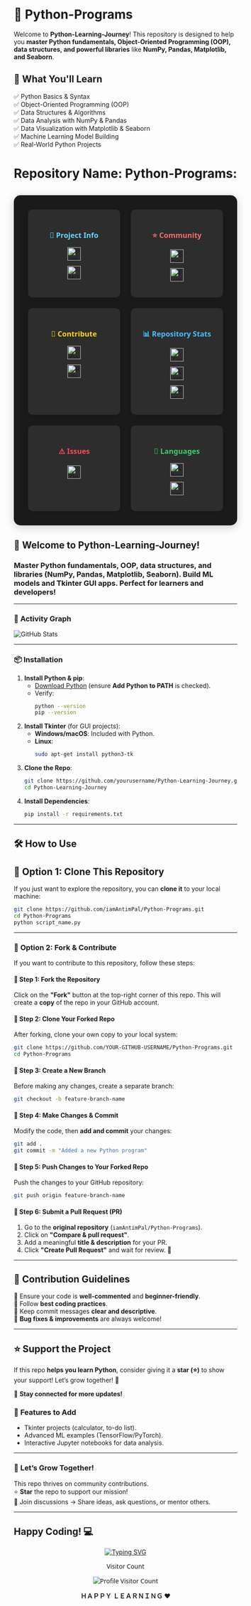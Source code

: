 # 🚀 Python-Programs  

Welcome to **Python-Learning-Journey**! This repository is designed to help you **master Python fundamentals, Object-Oriented Programming (OOP), data structures, and powerful libraries** like **NumPy, Pandas, Matplotlib, and Seaborn**.  

## 📌 What You'll Learn  
✅ Python Basics & Syntax  
✅ Object-Oriented Programming (OOP)  
✅ Data Structures & Algorithms  
✅ Data Analysis with NumPy & Pandas  
✅ Data Visualization with Matplotlib & Seaborn  
✅ Machine Learning Model Building  
✅ Real-World Python Projects  



# **Repository Name: Python-Programs:** 
<!-- Badges Dashboard -->
<div align="center" style="
  display: grid;
  grid-template-columns: repeat(auto-fit, minmax(200px, 1fr));
  gap: 1.5rem;
  padding: 2rem;
  background: #1a1a1a;
  border-radius: 15px;
  box-shadow: 0 4px 20px rgba(0,0,0,0.2);
  margin: 2rem 0;
">

  <!-- Project Information -->
  <div style="
    background: #2d2d2d;
    padding: 1.5rem;
    border-radius: 10px;
    transition: transform 0.3s cubic-bezier(0.18, 0.89, 0.32, 1.28);
    box-shadow: 0 4px 10px rgba(0,0,0,0.1);
  ">
    <h3 style="
      color: #61dafb;
      margin-bottom: 1rem;
      font-family: 'Segoe UI', Tahoma, Geneva, Verdana, sans-serif;
      font-weight: 600;
    ">🚀 Project Info</h3>
    <a href="https://www.python.org/" style="display: block; margin: 0.75rem 0;">
      <img src="https://img.shields.io/badge/Python-3.8+-blue?logo=python" alt="Python 3.8+" style="height: 30px; transition: transform 0.2s;">
    </a>
    <a href="LICENSE" style="display: block; margin: 0.75rem 0;">
      <img src="https://img.shields.io/badge/License-MIT-green" alt="MIT License" style="height: 30px; transition: transform 0.2s;">
    </a>
  </div>

  <!-- Community Metrics -->
  <div style="
    background: #2d2d2d;
    padding: 1.5rem;
    border-radius: 10px;
    transition: transform 0.3s cubic-bezier(0.18, 0.89, 0.32, 1.28);
    box-shadow: 0 4px 10px rgba(0,0,0,0.1);
  ">
    <h3 style="
      color: #ff6b6b;
      margin-bottom: 1rem;
      font-family: 'Segoe UI', Tahoma, Geneva, Verdana, sans-serif;
      font-weight: 600;
    ">⭐ Community</h3>
    <a href="https://github.com/iamAntimPal/Python-Programs/stargazers" style="display: block; margin: 0.75rem 0;">
      <img src="https://img.shields.io/github/stars/iamAntimPal/Python-Programs?style=social" alt="Stars" style="height: 30px; transition: transform 0.2s;">
    </a>
    <a href="https://github.com/iamAntimPal/Python-Programs/network/members" style="display: block; margin: 0.75rem 0;">
      <img src="https://img.shields.io/github/forks/iamAntimPal/Python-Programs?style=social" alt="Forks" style="height: 30px; transition: transform 0.2s;">
    </a>
  </div>

  <!-- Contribution Section -->
  <div style="
    background: #2d2d2d;
    padding: 1.5rem;
    border-radius: 10px;
    transition: transform 0.3s cubic-bezier(0.18, 0.89, 0.32, 1.28);
    box-shadow: 0 4px 10px rgba(0,0,0,0.1);
  ">
    <h3 style="
      color: #ffd700;
      margin-bottom: 1rem;
      font-family: 'Segoe UI', Tahoma, Geneva, Verdana, sans-serif;
      font-weight: 600;
    ">🤝 Contribute</h3>
    <a href="CONTRIBUTING.md" style="display: block; margin: 0.75rem 0;">
      <img src="https://img.shields.io/badge/Contributors-Welcome-yellow" alt="Contributors" style="height: 30px; transition: transform 0.2s;">
    </a>
    <a href="https://github.com/iamAntimPal/Python-Programs/pulls" style="display: block; margin: 0.75rem 0;">
      <img src="https://img.shields.io/github/issues-pr/iamAntimPal/Python-Programs?color=blueviolet" alt="PRs" style="height: 30px; transition: transform 0.2s;">
    </a>
  </div>

  <!-- Repository Statistics -->
  <div style="
    background: #2d2d2d;
    padding: 1.5rem;
    border-radius: 10px;
    transition: transform 0.3s cubic-bezier(0.18, 0.89, 0.32, 1.28);
    box-shadow: 0 4px 10px rgba(0,0,0,0.1);
  ">
    <h3 style="
      color: #42c2ff;
      margin-bottom: 1rem;
      font-family: 'Segoe UI', Tahoma, Geneva, Verdana, sans-serif;
      font-weight: 600;
    ">📊 Repository Stats</h3>
    <a href="https://github.com/iamAntimPal/Python-Programs/graphs/contributors" style="display: block; margin: 0.75rem 0;">
      <img src="https://img.shields.io/github/contributors/iamAntimPal/Python-Programs" alt="Contributors" style="height: 30px; transition: transform 0.2s;">
    </a>
    <a href="https://github.com/iamAntimPal/Python-Programs/commits/main" style="display: block; margin: 0.75rem 0;">
      <img src="https://img.shields.io/github/last-commit/iamAntimPal/Python-Programs?color=orange" alt="Last Commit" style="height: 30px; transition: transform 0.2s;">
    </a>
    <a href="https://github.com/iamAntimPal/Python-Programs" style="display: block; margin: 0.75rem 0;">
      <img src="https://img.shields.io/github/repo-size/iamAntimPal/Python-Programs?color=yellow" alt="Repo Size" style="height: 30px; transition: transform 0.2s;">
    </a>
  </div>

  <!-- Issue Tracking -->
  <div style="
    background: #2d2d2d;
    padding: 1.5rem;
    border-radius: 10px;
    transition: transform 0.3s cubic-bezier(0.18, 0.89, 0.32, 1.28);
    box-shadow: 0 4px 10px rgba(0,0,0,0.1);
  ">
    <h3 style="
      color: #ff4757;
      margin-bottom: 1rem;
      font-family: 'Segoe UI', Tahoma, Geneva, Verdana, sans-serif;
      font-weight: 600;
    ">⚠️ Issues</h3>
    <a href="https://github.com/iamAntimPal/Python-Programs/issues" style="display: block; margin: 0.75rem 0;">
      <img src="https://img.shields.io/github/issues/iamAntimPal/Python-Programs?color=red" alt="Open Issues" style="height: 30px; transition: transform 0.2s;">
    </a>
  </div>

  <!-- Language Stats -->
  <div style="
    background: #2d2d2d;
    padding: 1.5rem;
    border-radius: 10px;
    transition: transform 0.3s cubic-bezier(0.18, 0.89, 0.32, 1.28);
    box-shadow: 0 4px 10px rgba(0,0,0,0.1);
  ">
    <h3 style="
      color: #36d16b;
      margin-bottom: 1rem;
      font-family: 'Segoe UI', Tahoma, Geneva, Verdana, sans-serif;
      font-weight: 600;
    ">🐍 Languages</h3>
    <a href="https://github.com/iamAntimPal/Python-Programs" style="display: block; margin: 0.75rem 0;">
      <img src="https://img.shields.io/github/languages/count/iamAntimPal/Python-Programs" alt="Language Count" style="height: 30px; transition: transform 0.2s;">
    </a>
    <a href="https://github.com/iamAntimPal/Python-Programs" style="display: block; margin: 0.75rem 0;">
      <img src="https://img.shields.io/github/languages/top/iamAntimPal/Python-Programs?color=blue" alt="Top Language" style="height: 30px; transition: transform 0.2s;">
    </a>
  </div>

</div>

## 🚀 **Welcome to Python-Learning-Journey!**

### Master **Python fundamentals**, **OOP**, **data structures**, and **libraries** (NumPy, Pandas, Matplotlib, Seaborn). Build **ML models** and **Tkinter GUI apps**. Perfect for learners and developers!  
---
### 🚀 **Activity Graph**  
![GitHub Stats](https://github-readme-stats.vercel.app/api?username=iamAntimPal&repo=Python-Programs&show_icons=true&theme=radical)  

---

### 📦 **Installation**  
1. **Install Python & pip**:  
   - [Download Python](https://www.python.org/downloads/) (ensure **Add Python to PATH** is checked).  
   - Verify:  
     ```bash  
     python --version  
     pip --version  
     ```  
2. **Install Tkinter** (for GUI projects):  
   - **Windows/macOS**: Included with Python.  
   - **Linux**:  
     ```bash  
     sudo apt-get install python3-tk  
     ```  
3. **Clone the Repo**:  
   ```bash  
   git clone https://github.com/yourusername/Python-Learning-Journey.git  
   cd Python-Learning-Journey  
   ```  
4. **Install Dependencies**:  
   ```bash  
   pip install -r requirements.txt  
   ```  

---

## 🛠 How to Use  

## 🔹 **Option 1: Clone This Repository**  
If you just want to explore the repository, you can **clone it** to your local machine: 
 
```sh
git clone https://github.com/iamAntimPal/Python-Programs.git
cd Python-Programs
python script_name.py
```

---

### 🔹 **Option 2: Fork & Contribute**  

If you want to contribute to this repository, follow these steps:  

#### 📌 Step 1: **Fork the Repository**  
Click on the **"Fork"** button at the top-right corner of this repo. This will create a **copy** of the repo in your GitHub account.  

#### 📌 Step 2: **Clone Your Forked Repo**  
After forking, clone your own copy to your local system:  
```sh
git clone https://github.com/YOUR-GITHUB-USERNAME/Python-Programs.git
cd Python-Programs
```

#### 📌 Step 3: **Create a New Branch**  
Before making any changes, create a separate branch:  
```sh
git checkout -b feature-branch-name
```

#### 📌 Step 4: **Make Changes & Commit**  
Modify the code, then **add and commit** your changes:  
```sh
git add .
git commit -m "Added a new Python program"
```

#### 📌 Step 5: **Push Changes to Your Forked Repo**  
Push the changes to your GitHub repository:  
```sh
git push origin feature-branch-name
```

#### 📌 Step 6: **Submit a Pull Request (PR)**  
1. Go to the **original repository** (`iamAntimPal/Python-Programs`).  
2. Click on **"Compare & pull request"**.  
3. Add a meaningful **title & description** for your PR.  
4. Click **"Create Pull Request"** and wait for review. 🎉  

---

## 🤝 Contribution Guidelines  
🔹 Ensure your code is **well-commented** and **beginner-friendly**.  
🔹 Follow **best coding practices**.  
🔹 Keep commit messages **clear and descriptive**.  
🔹 **Bug fixes & improvements** are always welcome!  

---

## ⭐ Support the Project  
If this repo **helps you learn Python**, consider giving it a **star (⭐)** to show your support! Let’s grow together! 🌱  

📢 **Stay connected for more updates!**  
### 🌟 **Features to Add**  
- Tkinter projects (calculator, to-do list).  
- Advanced ML examples (TensorFlow/PyTorch).  
- Interactive Jupyter notebooks for data analysis.  

---

### 🌱 **Let’s Grow Together!**  
This repo thrives on community contributions.  
⭐ **Star** the repo to support our mission!  
💬 Join discussions → Share ideas, ask questions, or mentor others.  

---

## **Happy Coding!** 💻  



<!-- Keep Learing Banner -->
<p align="center">
  <a href="https://github.com/iamAntimPal/Python-Programs">
    <img src="https://readme-typing-svg.demolab.com?font=Fira+Code&pause=1000&color=FFFF00&center=true&vCenter=true&width=500&height=30&lines=%F0%9F%90%8D+Exploring+Python+Programs+%F0%9F%90%8D;%F0%9F%90%8D+Creating+Useful+Scripts+%F0%9F%90%8D;%F0%9F%90%8D+Python+Projects+Galore+%F0%9F%90%8D;%F0%9F%90%8D+Let%27s+Code+Together+%F0%9F%90%8D" alt="Typing SVG" />
  </a>
</p>

<!-- Visiter count -->
<div align="center" style="font-family: 'Segoe UI', Tahoma, Geneva, Verdana, sans-serif;">
  <p>Visitor Count</p>
  <img src="https://profile-counter.glitch.me/iamAntimPal/count.svg"alt="Profile Visitor Count" />
</div>


<!-- Happy Coding -->
 
  <p align="center">
  <strong>ＨＡＰＰＹ ＬＥＡＲＮＩＮＧ ❤️</strong>
</p>




<!-- Now for watching and trying for repo -->
<!--
Here’s a **stats section** for your repo `iamAntimPal/Python-Programs` with dynamic badges and visual flair:
-->
